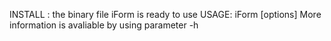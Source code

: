 INSTALL : the binary file iForm is ready to use
USAGE: iForm [options] <motif file> <sequence file>
More information is avaliable by using parameter -h
